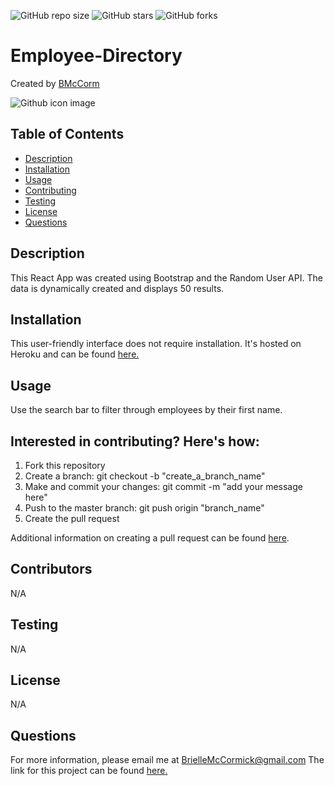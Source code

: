 

![GitHub repo size](https://img.shields.io/github/repo-size/BMcCorm/Employee-Directory)
![GitHub stars](https://img.shields.io/github/stars/BMcCorm/Employee-Directory?style=social)
![GitHub forks](https://img.shields.io/github/forks/BMcCorm/Employee-Directory?style=social)

# Employee-Directory
Created by [BMcCorm](https://github.com/BMcCorm) 

![Github icon image](https://avatars1.githubusercontent.com/u/64443618?v=4)

## Table of Contents
- [Description](#Description)
- [Installation](#Installation)
- [Usage](#Usage)
- [Contributing](#Contributors)
- [Testing](#Testing)
- [License](#License)
- [Questions](#Questions)

## Description
This React App was created using Bootstrap and the Random User API. The data is dynamically created and displays 50 results. 

## Installation
This user-friendly interface does not require installation. It's hosted on Heroku and can be found [here.](https://employee-directory-bm.herokuapp.com/)

## Usage
Use the search bar to filter through employees by their first name. 

## Interested in contributing? Here's how:

1. Fork this repository
2. Create a branch: git checkout -b "create_a_branch_name"
3. Make and commit your changes: git commit -m "add your message here"
4. Push to the master branch: git push origin "branch_name"
5. Create the pull request

Additional information on creating a pull request can be found [here](https://help.github.com/en/github/collaborating-with-issues-and-pull-requests/creating-a-pull-request). 

## Contributors
N/A

## Testing
N/A

## License
N/A

## Questions
For more information, please email me at BrielleMcCormick@gmail.com
The link for this project can be found [here.](https://BMcCorm.github.io/Employee-Directory/)



